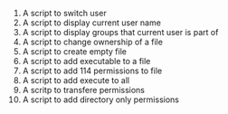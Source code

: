 1. A script to switch user
2. A script to display current user name
3. A script to display groups that current user is part of
4. A script to change ownership of a file
5. A script to create empty file
6. A script to add executable to a file
7. A script to add 114 permissions to file
8. A script to add execute to all
9. A scritp to transfere permissions
10. A script to add directory only permissions 

